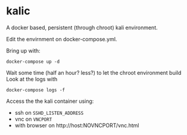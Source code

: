 # kalic

A docker based, persistent (through chroot) kali environment.

Edit the envirnment on docker-compose.yml.

Bring up with:

```
docker-compose up -d
```

Wait some time (half an hour? less?) to let the chroot environment build
Look at the logs with

```
docker-compose logs -f
```
Access the the kali container using:

* ssh on `SSHD_LISTEN_ADDRESS`
* vnc on `VNCPORT`
* with browser on http://host:NOVNCPORT/vnc.html


